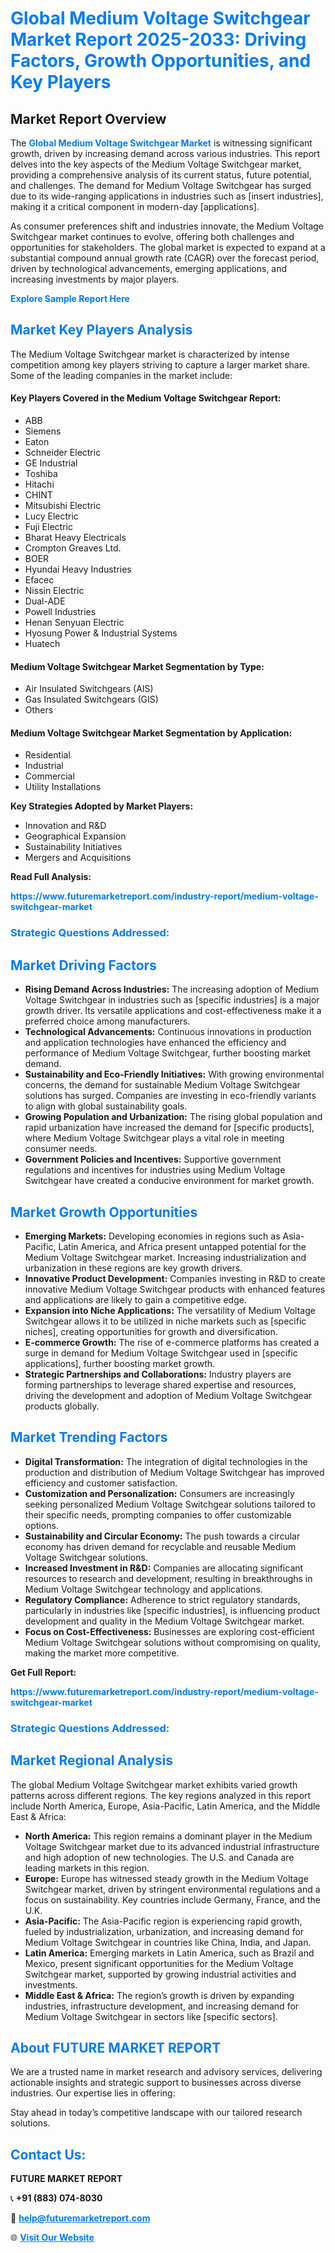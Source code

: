 <h1 style="color: #007BFF;">Global Medium Voltage Switchgear Market Report 2025-2033: Driving Factors, Growth Opportunities, and Key Players</h1>

<section id="overview">
<h2>Market Report Overview</h2>
<p>The <a href="https://www.futuremarketreport.com/industry-report/medium-voltage-switchgear-market" style="color: #007BFF; text-decoration: none;"><strong>Global Medium Voltage Switchgear Market</strong></a> is witnessing significant growth, driven by increasing demand across various industries. This report delves into the key aspects of the Medium Voltage Switchgear market, providing a comprehensive analysis of its current status, future potential, and challenges. The demand for Medium Voltage Switchgear has surged due to its wide-ranging applications in industries such as [insert industries], making it a critical component in modern-day [applications].</p>
<p>As consumer preferences shift and industries innovate, the Medium Voltage Switchgear market continues to evolve, offering both challenges and opportunities for stakeholders. The global market is expected to expand at a substantial compound annual growth rate (CAGR) over the forecast period, driven by technological advancements, emerging applications, and increasing investments by major players.</p>
</section>

<section id="overview">
<p><a href="https://www.futuremarketreport.com/request-sample/reportId=41371" style="color: #007BFF; text-decoration: none;"><strong>Explore Sample Report Here</strong></a></p>
</section>

<section id="key-players">
<h2 style="color: #007BFF;">Market Key Players Analysis</h2>
<p>The Medium Voltage Switchgear market is characterized by intense competition among key players striving to capture a larger market share. Some of the leading companies in the market include:</p>
<h4>Key Players Covered in the Medium Voltage Switchgear Report:</h4>
<ul><li>ABB</li><li>Siemens</li><li>Eaton</li><li>Schneider Electric</li><li>GE Industrial</li><li>Toshiba</li><li>Hitachi</li><li>CHINT</li><li>Mitsubishi Electric</li><li>Lucy Electric</li><li>Fuji Electric</li><li>Bharat Heavy Electricals</li><li>Crompton Greaves Ltd.</li><li>BOER</li><li>Hyundai Heavy Industries</li><li>Efacec</li><li>Nissin Electric</li><li>Dual-ADE</li><li>Powell Industries</li><li>Henan Senyuan Electric</li><li>Hyosung Power &amp; Industrial Systems</li><li>Huatech</li></ul>
<h4>Medium Voltage Switchgear Market Segmentation by Type:</h4>
<ul><li>Air Insulated Switchgears (AIS)</li><li>Gas Insulated Switchgears (GIS)</li><li>Others</li></ul>

<h4>Medium Voltage Switchgear Market Segmentation by Application:</h4>
<ul><li>Residential</li><li>Industrial</li><li>Commercial</li><li>Utility Installations</li></ul>
<p><strong>Key Strategies Adopted by Market Players:</strong></p>
<ul>
<li>Innovation and R&D</li>
<li>Geographical Expansion</li>
<li>Sustainability Initiatives</li>
<li>Mergers and Acquisitions</li>
</ul>
</section>

<section>
<p><strong>Read Full Analysis: </strong></p><a href="https://www.futuremarketreport.com/industry-report/medium-voltage-switchgear-market" style="color: #007BFF; text-decoration: none;"><strong>https://www.futuremarketreport.com/industry-report/medium-voltage-switchgear-market</strong></a>
<h3 style="color: #007BFF;">Strategic Questions Addressed:</h3>
</section>

<section id="driving-factors">
<h2 style="color: #007BFF;">Market Driving Factors</h2>
<ul>
<li><strong>Rising Demand Across Industries:</strong> The increasing adoption of Medium Voltage Switchgear in industries such as [specific industries] is a major growth driver. Its versatile applications and cost-effectiveness make it a preferred choice among manufacturers.</li>
<li><strong>Technological Advancements:</strong> Continuous innovations in production and application technologies have enhanced the efficiency and performance of Medium Voltage Switchgear, further boosting market demand.</li>
<li><strong>Sustainability and Eco-Friendly Initiatives:</strong> With growing environmental concerns, the demand for sustainable Medium Voltage Switchgear solutions has surged. Companies are investing in eco-friendly variants to align with global sustainability goals.</li>
<li><strong>Growing Population and Urbanization:</strong> The rising global population and rapid urbanization have increased the demand for [specific products], where Medium Voltage Switchgear plays a vital role in meeting consumer needs.</li>
<li><strong>Government Policies and Incentives:</strong> Supportive government regulations and incentives for industries using Medium Voltage Switchgear have created a conducive environment for market growth.</li>
</ul>
</section>

<section id="growth-opportunities">
<h2 style="color: #007BFF;">Market Growth Opportunities</h2>
<ul>
<li><strong>Emerging Markets:</strong> Developing economies in regions such as Asia-Pacific, Latin America, and Africa present untapped potential for the Medium Voltage Switchgear market. Increasing industrialization and urbanization in these regions are key growth drivers.</li>
<li><strong>Innovative Product Development:</strong> Companies investing in R&D to create innovative Medium Voltage Switchgear products with enhanced features and applications are likely to gain a competitive edge.</li>
<li><strong>Expansion into Niche Applications:</strong> The versatility of Medium Voltage Switchgear allows it to be utilized in niche markets such as [specific niches], creating opportunities for growth and diversification.</li>
<li><strong>E-commerce Growth:</strong> The rise of e-commerce platforms has created a surge in demand for Medium Voltage Switchgear used in [specific applications], further boosting market growth.</li>
<li><strong>Strategic Partnerships and Collaborations:</strong> Industry players are forming partnerships to leverage shared expertise and resources, driving the development and adoption of Medium Voltage Switchgear products globally.</li>
</ul>
</section>

<section id="trending-factors">
<h2 style="color: #007BFF;">Market Trending Factors</h2>
<ul>
<li><strong>Digital Transformation:</strong> The integration of digital technologies in the production and distribution of Medium Voltage Switchgear has improved efficiency and customer satisfaction.</li>
<li><strong>Customization and Personalization:</strong> Consumers are increasingly seeking personalized Medium Voltage Switchgear solutions tailored to their specific needs, prompting companies to offer customizable options.</li>
<li><strong>Sustainability and Circular Economy:</strong> The push towards a circular economy has driven demand for recyclable and reusable Medium Voltage Switchgear solutions.</li>
<li><strong>Increased Investment in R&D:</strong> Companies are allocating significant resources to research and development, resulting in breakthroughs in Medium Voltage Switchgear technology and applications.</li>
<li><strong>Regulatory Compliance:</strong> Adherence to strict regulatory standards, particularly in industries like [specific industries], is influencing product development and quality in the Medium Voltage Switchgear market.</li>
<li><strong>Focus on Cost-Effectiveness:</strong> Businesses are exploring cost-efficient Medium Voltage Switchgear solutions without compromising on quality, making the market more competitive.</li>
</ul>
</section>

<section>
<p><strong>Get Full Report: </strong></p><a href="https://www.futuremarketreport.com/industry-report/medium-voltage-switchgear-market" style="color: #007BFF; text-decoration: none;"><strong>https://www.futuremarketreport.com/industry-report/medium-voltage-switchgear-market</strong></a>
<h3 style="color: #007BFF;">Strategic Questions Addressed:</h3>
</section>


<section id="regional-analysis">
<h2 style="color: #007BFF;">Market Regional Analysis</h2>
<p>The global Medium Voltage Switchgear market exhibits varied growth patterns across different regions. The key regions analyzed in this report include North America, Europe, Asia-Pacific, Latin America, and the Middle East & Africa:</p>
<ul>
<li><strong>North America:</strong> This region remains a dominant player in the Medium Voltage Switchgear market due to its advanced industrial infrastructure and high adoption of new technologies. The U.S. and Canada are leading markets in this region.</li>
<li><strong>Europe:</strong> Europe has witnessed steady growth in the Medium Voltage Switchgear market, driven by stringent environmental regulations and a focus on sustainability. Key countries include Germany, France, and the U.K.</li>
<li><strong>Asia-Pacific:</strong> The Asia-Pacific region is experiencing rapid growth, fueled by industrialization, urbanization, and increasing demand for Medium Voltage Switchgear in countries like China, India, and Japan.</li>
<li><strong>Latin America:</strong> Emerging markets in Latin America, such as Brazil and Mexico, present significant opportunities for the Medium Voltage Switchgear market, supported by growing industrial activities and investments.</li>
<li><strong>Middle East & Africa:</strong> The region’s growth is driven by expanding industries, infrastructure development, and increasing demand for Medium Voltage Switchgear in sectors like [specific sectors].</li>
</ul>
</section>

<footer>
<h2 style="color: #007BFF;">About FUTURE MARKET REPORT</h2>
<p>We are a trusted name in market research and advisory services, delivering actionable insights and strategic support to businesses across diverse industries. Our expertise lies in offering:</p>

<p>Stay ahead in today’s competitive landscape with our tailored research solutions.</p>

<h2 style="color: #007BFF;">Contact Us:</h2>
<p><strong>FUTURE MARKET REPORT</strong></p>
<p>📞 <strong>+91 (883) 074-8030</strong></p>
<p>📧 <strong><a href="mailto:help@futuremarketreport.com" style="color: #007BFF;">help@futuremarketreport.com</a></strong></p>
<p>🌐 <strong><a href="https://www.futuremarketreport.com/" style="color: #007BFF;">Visit Our Website</a></strong></p>
</footer>